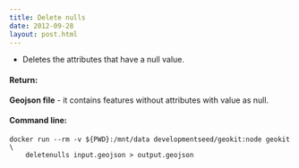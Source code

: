 ```yaml
---
title: Delete nulls
date: 2012-09-28
layout: post.html
---
```


- Deletes the attributes that have a null value.

#### Return:

**Geojson file** - it contains features without attributes with value as null.

#### Command line:

```
docker run --rm -v ${PWD}:/mnt/data developmentseed/geokit:node geokit \
    deletenulls input.geojson > output.geojson
```
